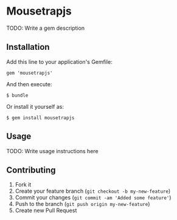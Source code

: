 # Mousetrapjs

TODO: Write a gem description

## Installation

Add this line to your application's Gemfile:

    gem 'mousetrapjs'

And then execute:

    $ bundle

Or install it yourself as:

    $ gem install mousetrapjs

## Usage

TODO: Write usage instructions here

## Contributing

1. Fork it
2. Create your feature branch (`git checkout -b my-new-feature`)
3. Commit your changes (`git commit -am 'Added some feature'`)
4. Push to the branch (`git push origin my-new-feature`)
5. Create new Pull Request
